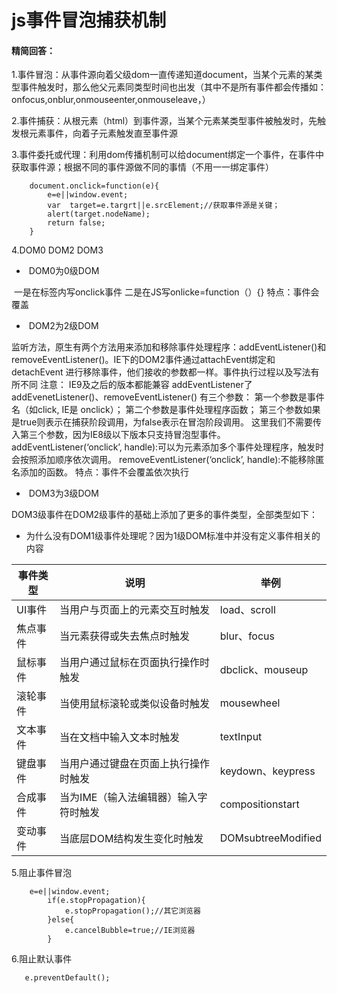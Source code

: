 # js事件冒泡捕获机制

#### 精简回答：

1.事件冒泡：从事件源向着父级dom一直传递知道document，当某个元素的某类型事件触发时，那么他父元素同类型时间也出发（其中不是所有事件都会传播如：onfocus,onblur,onmouseenter,onmouseleave，）

2.事件捕获：从根元素（html）到事件源，当某个元素某类型事件被触发时，先触发根元素事件，向着子元素触发直至事件源

3.事件委托或代理：利用dom传播机制可以给document绑定一个事件，在事件中获取事件源；根据不同的事件源做不同的事情（不用一一绑定事件）

```
    document.onclick=function(e){
        e=e||window.event;
        var  target=e.targrt||e.srcElement;//获取事件源是关键；
        alert(target.nodeName);
        return false;
    }
```

4.DOM0 DOM2 DOM3

- ​    DOM0为0级DOM

​        一是在标签内写onclick事件
        二是在JS写onlicke=function（）{}
        特点：事件会覆盖

- ​    DOM2为2级DOM

​       监听方法，原生有两个方法用来添加和移除事件处理程序：addEventListener()和removeEventListener()。IE下的DOM2事件通过attachEvent绑定和 detachEvent 进行移除事件，他们接收的参数都一样。事件执行过程以及写法有所不同
        注意： IE9及之后的版本都能兼容 addEventListener了
        addEvenetListener()、removeEventListener() 有三个参数：
        第一个参数是事件名（如click, IE是 onclick）；
        第二个参数是事件处理程序函数；
        第三个参数如果是true则表示在捕获阶段调用，为false表示在冒泡阶段调用。
        这里我们不需要传入第三个参数，因为IE8级以下版本只支持冒泡型事件。
        addEventListener(‘onclick’, handle):可以为元素添加多个事件处理程序，触发时会按照添加顺序依次调用。
        removeEventListener(‘onclick’, handle):不能移除匿名添加的函数。
        特点：事件不会覆盖依次执行

- ​    DOM3为3级DOM  

​        DOM3级事件在DOM2级事件的基础上添加了更多的事件类型，全部类型如下：

- ​    为什么没有DOM1级事件处理呢？因为1级DOM标准中并没有定义事件相关的内容

| 事件类型 | 说明                                  | 举例               |
| -------- | ------------------------------------- | ------------------ |
| UI事件   | 当用户与页面上的元素交互时触发        | load、scroll       |
| 焦点事件 | 当元素获得或失去焦点时触发            | blur、focus        |
| 鼠标事件 | 当用户通过鼠标在页面执行操作时触发    | dbclick、mouseup   |
| 滚轮事件 | 当使用鼠标滚轮或类似设备时触发        | mousewheel         |
| 文本事件 | 当在文档中输入文本时触发              | textInput          |
| 键盘事件 | 当用户通过键盘在页面上执行操作时触发  | keydown、keypress  |
| 合成事件 | 当为IME（输入法编辑器）输入字符时触发 | compositionstart   |
| 变动事件 | 当底层DOM结构发生变化时触发           | DOMsubtreeModified |

5.阻止事件冒泡

```
    e=e||window.event;
        if(e.stopPropagation){
            e.stopPropagation();//其它浏览器
        }else{
            e.cancelBubble=true;//IE浏览器
        }
```

6.阻止默认事件
```
   e.preventDefault();
```


